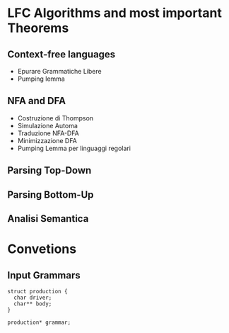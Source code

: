 # LFC Algorithms and most important Theorems

## Context-free languages
- Epurare Grammatiche Libere
- Pumping lemma

## NFA and DFA
- Costruzione di Thompson
- Simulazione Automa
- Traduzione NFA-DFA
- Minimizzazione DFA
- Pumping Lemma per linguaggi regolari

## Parsing Top-Down

## Parsing Bottom-Up

## Analisi Semantica


# Convetions

## Input Grammars 
    struct production {
      char driver;
      char** body;
    }

    production* grammar;
